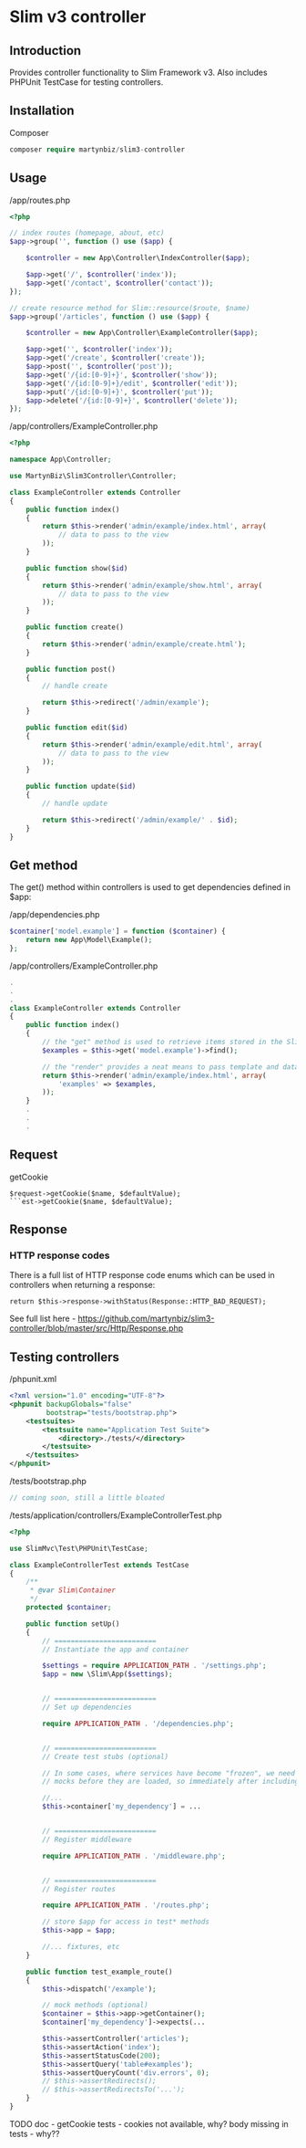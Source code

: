 # Slim v3 controller #

## Introduction ##

Provides controller functionality to Slim Framework v3. Also includes PHPUnit TestCase for testing controllers.

## Installation ##

Composer

```php
composer require martynbiz/slim3-controller
```

## Usage ##

/app/routes.php

```php
<?php

// index routes (homepage, about, etc)
$app->group('', function () use ($app) {

    $controller = new App\Controller\IndexController($app);

    $app->get('/', $controller('index'));
    $app->get('/contact', $controller('contact'));
});

// create resource method for Slim::resource($route, $name)
$app->group('/articles', function () use ($app) {

    $controller = new App\Controller\ExampleController($app);

    $app->get('', $controller('index'));
    $app->get('/create', $controller('create'));
    $app->post('', $controller('post'));
    $app->get('/{id:[0-9]+}', $controller('show'));
    $app->get('/{id:[0-9]+}/edit', $controller('edit'));
    $app->put('/{id:[0-9]+}', $controller('put'));
    $app->delete('/{id:[0-9]+}', $controller('delete'));
});
```

/app/controllers/ExampleController.php

```php
<?php

namespace App\Controller;

use MartynBiz\Slim3Controller\Controller;

class ExampleController extends Controller
{
    public function index()
    {
        return $this->render('admin/example/index.html', array(
            // data to pass to the view
        ));
    }

    public function show($id)
    {
        return $this->render('admin/example/show.html', array(
            // data to pass to the view
        ));
    }

    public function create()
    {
        return $this->render('admin/example/create.html');
    }

    public function post()
    {
        // handle create

        return $this->redirect('/admin/example');
    }

    public function edit($id)
    {
        return $this->render('admin/example/edit.html', array(
            // data to pass to the view
        ));
    }

    public function update($id)
    {
        // handle update

        return $this->redirect('/admin/example/' . $id);
    }
}
```

## Get method ##

The get() method within controllers is used to get dependencies defined in $app:

/app/dependencies.php

```php
$container['model.example'] = function ($container) {
    return new App\Model\Example();
};
```

/app/controllers/ExampleController.php

```php
.
.
.
class ExampleController extends Controller
{
    public function index()
    {
        // the "get" method is used to retrieve items stored in the Slim container
        $examples = $this->get('model.example')->find();

        // the "render" provides a neat means to pass template and data to $container['view']
        return $this->render('admin/example/index.html', array(
            'examples' => $examples,
        ));
    }
    .
    .
    .
```

## Request ##

getCookie

```
$request->getCookie($name, $defaultValue);
```est->getCookie($name, $defaultValue);
```

## Response ##

### HTTP response codes ###

There is a full list of HTTP response code enums which can be used in controllers
when returning a response:

```
return $this->response->withStatus(Response::HTTP_BAD_REQUEST);
```

See full list here - https://github.com/martynbiz/slim3-controller/blob/master/src/Http/Response.php


## Testing controllers ##

/phpunit.xml

```xml
<?xml version="1.0" encoding="UTF-8"?>
<phpunit backupGlobals="false"
         bootstrap="tests/bootstrap.php">
    <testsuites>
        <testsuite name="Application Test Suite">
            <directory>./tests/</directory>
        </testsuite>
    </testsuites>
</phpunit>
```

/tests/bootstrap.php

```php
// coming soon, still a little bloated
```

/tests/application/controllers/ExampleControllerTest.php

```php
<?php

use SlimMvc\Test\PHPUnit\TestCase;

class ExampleControllerTest extends TestCase
{
    /**
     * @var Slim\Container
     */
    protected $container;

    public function setUp()
    {
        // =========================
        // Instantiate the app and container

        $settings = require APPLICATION_PATH . '/settings.php';
        $app = new \Slim\App($settings);


        // =========================
        // Set up dependencies

        require APPLICATION_PATH . '/dependencies.php';


        // =========================
        // Create test stubs (optional)

        // In some cases, where services have become "frozen", we need to define
        // mocks before they are loaded, so immediately after including dependencies.php is best

        //...
        $this->container['my_dependency'] = ...


        // =========================
        // Register middleware

        require APPLICATION_PATH . '/middleware.php';


        // =========================
        // Register routes

        require APPLICATION_PATH . '/routes.php';

        // store $app for access in test* methods
        $this->app = $app;

        //... fixtures, etc
    }

    public function test_example_route()
    {
        $this->dispatch('/example');

        // mock methods (optional)
        $container = $this->app->getContainer();
        $container['my_dependency']->expects(...

        $this->assertController('articles');
        $this->assertAction('index');
        $this->assertStatusCode(200);
        $this->assertQuery('table#examples');
        $this->assertQueryCount('div.errors', 0);
        // $this->assertRedirects();
        // $this->assertRedirectsTo('...');
    }
}
```

TODO
doc - getCookie
tests - cookies not available, why?
body missing in tests - why??

